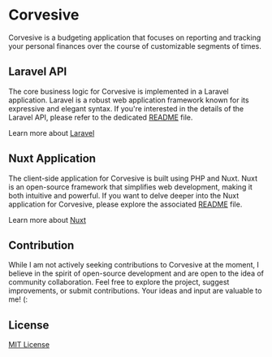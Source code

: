 # Corvesive

Corvesive is a budgeting application that focuses on reporting and tracking your personal finances over the course of customizable segments of times.

## Laravel API

The core business logic for Corvesive is implemented in a Laravel application. Laravel is a robust web application framework known for its expressive and elegant syntax. If you're interested in the details of the Laravel API, please refer to the dedicated [README](./api.corvesive.com/README.md) file.

Learn more about [Laravel](https://laravel.com/)

## Nuxt Application

The client-side application for Corvesive is built using PHP and Nuxt. Nuxt is an open-source framework that simplifies web development, making it both intuitive and powerful. If you want to delve deeper into the Nuxt application for Corvesive, please explore the associated [README](./www.corvesive.com/README.md) file.

Learn more about [Nuxt](https://nuxt.com/)

## Contribution

While I am not actively seeking contributions to Corvesive at the moment, I believe in the spirit of open-source development and are open to the idea of community collaboration. Feel free to explore the project, suggest improvements, or submit contributions. Your ideas and input are valuable to me! (:  

## License

[MIT License](LICENSE.txt)
